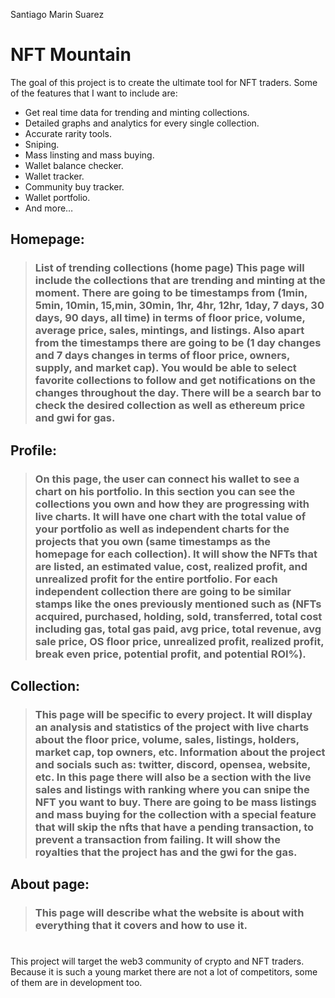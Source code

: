 Santiago Marin Suarez 
# NFT Mountain
The goal of this project is to create the ultimate tool for NFT traders. Some of the features that I want to include are:

- Get real time data for trending and minting collections.
- Detailed graphs and analytics for every single collection.
- Accurate rarity tools.
- Sniping.
- Mass linsting and mass buying.
- Wallet balance checker. 
- Wallet tracker.
- Community buy tracker.
- Wallet portfolio.
- And more…

## Homepage: 
> ### List of trending collections (home page) This page will include the collections that are trending and minting at the moment. There are going to be timestamps from (1min, 5min, 10min, 15,min, 30min, 1hr, 4hr, 12hr, 1day, 7 days, 30 days, 90 days, all time) in terms of floor price, volume, average price, sales, mintings, and listings. Also apart from the timestamps there are going to be (1 day changes and 7 days changes in terms of floor price, owners, supply, and market cap). You would be able to select favorite collections to follow and get notifications on the changes throughout the day. There will be a search bar to check the desired collection as well as ethereum price and gwi for gas.

## Profile: 
> ### On this page, the user can connect his wallet to see a chart on his portfolio. In this section you can see the collections you own and how they are progressing with live charts. It will have one chart with the total value of your portfolio as well as independent charts for the projects that you own (same timestamps as the homepage for each collection). It will show the NFTs that are listed, an estimated value, cost, realized profit, and unrealized profit for the entire portfolio. For each independent collection there are going to be similar stamps like the ones previously mentioned such as (NFTs acquired, purchased, holding, sold, transferred, total cost including gas, total gas paid, avg price, total revenue, avg sale price, OS floor price, unrealized profit, realized profit, break even price, potential profit, and potential ROI%).

## Collection: 
> ### This page will be specific to every project. It will display an analysis and statistics of the project with live charts about the floor price, volume, sales, listings, holders, market cap, top owners, etc. Information about the project and socials such as: twitter, discord, opensea, website, etc. In this page there will also be a section with the live sales and listings with ranking where you can snipe the NFT you want to buy. There are going to be mass listings and mass buying for the collection with a special feature that will skip the nfts that have a pending transaction, to prevent a transaction from failing. It will show the royalties that the project has and the gwi for the gas. 

## About page: 
> ### This page will describe what the website is about with everything that it covers and how to use it.

#

This project will target the web3 community of crypto and NFT traders. Because it is such a young market there are not a lot of competitors, some of them are in development too. 

